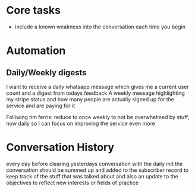 
# Core tasks

- include a known weakness into the conversation each time you begin

# Automation

## Daily/Weekly digests

I want to receive a daily whatsapp message which gives me a current user count and a digest from todays feedback
A weekly message highlighting my stripe status and how many people are actually signed up for the service and are paying for it

Folliwing tim ferris: reduce to once weekly to not be overwhelmed by stuff, now daily so I can focus on improving the service even more

# Conversation History

every day before clearing yesterdays conversation with the daily init the conversation should be summed up and added to the subscriber record to keep track of the stuff that was talked about and also an update to the objectives to reflect new interests or fields of practice
